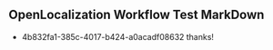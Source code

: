 ## OpenLocalization Workflow Test MarkDown
* 4b832fa1-385c-4017-b424-a0acadf08632 thanks!

<!--HONumber=Jul16_HO4-->


